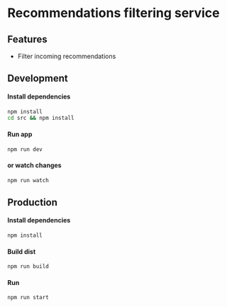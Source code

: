 # Recommendations filtering service #

## Features
* Filter incoming recommendations

## Development
#### Install dependencies
```bash
npm install
cd src && npm install
```
#### Run app 
```bash
npm run dev
```
#### or watch changes
```bash
npm run watch
```

## Production
#### Install dependencies
```bash
npm install
```
#### Build dist
```bash
npm run build
```
#### Run
```bash
npm run start
```
